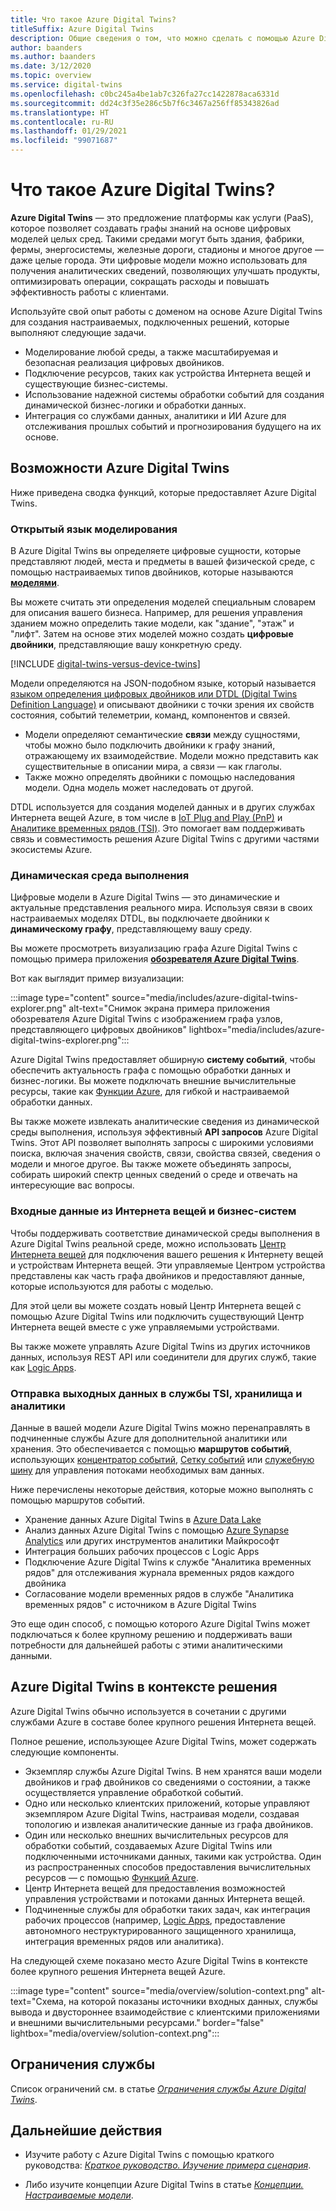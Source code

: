 ```yaml
---
title: Что такое Azure Digital Twins?
titleSuffix: Azure Digital Twins
description: Общие сведения о том, что можно сделать с помощью Azure Digital Twins.
author: baanders
ms.author: baanders
ms.date: 3/12/2020
ms.topic: overview
ms.service: digital-twins
ms.openlocfilehash: c0bc245a4be1ab7c326fa27cc1422878aca6331d
ms.sourcegitcommit: dd24c3f35e286c5b7f6c3467a256ff85343826ad
ms.translationtype: HT
ms.contentlocale: ru-RU
ms.lasthandoff: 01/29/2021
ms.locfileid: "99071687"
---
```

# <a name="what-is-azure-digital-twins"></a>Что такое Azure Digital Twins?

**Azure Digital Twins** — это предложение платформы как услуги (PaaS), которое позволяет создавать графы знаний на основе цифровых моделей целых сред. Такими средами могут быть здания, фабрики, фермы, энергосистемы, железные дороги, стадионы и многое другое — даже целые города. Эти цифровые модели можно использовать для получения аналитических сведений, позволяющих улучшать продукты, оптимизировать операции, сокращать расходы и повышать эффективность работы с клиентами.

Используйте свой опыт работы с доменом на основе Azure Digital Twins для создания настраиваемых, подключенных решений, которые выполняют следующие задачи.
* Моделирование любой среды, а также масштабируемая и безопасная реализация цифровых двойников.
* Подключение ресурсов, таких как устройства Интернета вещей и существующие бизнес-системы.
* Использование надежной системы обработки событий для создания динамической бизнес-логики и обработки данных.
* Интеграция со службами данных, аналитики и ИИ Azure для отслеживания прошлых событий и прогнозирования будущего на их основе.

## <a name="azure-digital-twins-capabilities"></a>Возможности Azure Digital Twins

Ниже приведена сводка функций, которые предоставляет Azure Digital Twins.

### <a name="open-modeling-language"></a>Открытый язык моделирования

В Azure Digital Twins вы определяете цифровые сущности, которые представляют людей, места и предметы в вашей физической среде, с помощью настраиваемых типов двойников, которые называются [**моделями**](concepts-models.md). 

Вы можете считать эти определения моделей специальным словарем для описания вашего бизнеса. Например, для решения управления зданием можно определить такие модели, как "здание", "этаж" и "лифт". Затем на основе этих моделей можно создать **цифровые двойники**, представляющие вашу конкретную среду.

[!INCLUDE [digital-twins-versus-device-twins](../../includes/digital-twins-versus-device-twins.md)]

Модели определяются на JSON-подобном языке, который называется [языком определения цифровых двойников или DTDL (Digital Twins Definition Language)](https://github.com/Azure/opendigitaltwins-dtdl/blob/master/DTDL/v2/dtdlv2.md) и описывают двойники с точки зрения их свойств состояния, событий телеметрии, команд, компонентов и связей.
* Модели определяют семантические **связи** между сущностями, чтобы можно было подключить двойники к графу знаний, отражающему их взаимодействие. Модели можно представить как существительные в описании мира, а связи — как глаголы.
* Также можно определять двойники с помощью наследования модели. Одна модель может наследовать от другой.

DTDL используется для создания моделей данных и в других службах Интернета вещей Azure, в том числе в [IoT Plug and Play (PnP)](../iot-pnp/overview-iot-plug-and-play.md) и [Аналитике временных рядов (TSI)](../time-series-insights/overview-what-is-tsi.md). Это помогает вам поддерживать связь и совместимость решения Azure Digital Twins с другими частями экосистемы Azure.

### <a name="live-execution-environment"></a>Динамическая среда выполнения

Цифровые модели в Azure Digital Twins — это динамические и актуальные представления реального мира. Используя связи в своих настраиваемых моделях DTDL, вы подключаете двойники к **динамическому графу**, представляющему вашу среду.

Вы можете просмотреть визуализацию графа Azure Digital Twins с помощью примера приложения [**обозревателя Azure Digital Twins**](/samples/azure-samples/digital-twins-explorer/digital-twins-explorer/).

Вот как выглядит пример визуализации:

:::image type="content" source="media/includes/azure-digital-twins-explorer.png" alt-text="Снимок экрана примера приложения обозревателя Azure Digital Twins с изображением графа узлов, представляющего цифровых двойников" lightbox="media/includes/azure-digital-twins-explorer.png":::

Azure Digital Twins предоставляет обширную **систему событий**, чтобы обеспечить актуальность графа с помощью обработки данных и бизнес-логики. Вы можете подключать внешние вычислительные ресурсы, такие как [Функции Azure](../azure-functions/functions-overview.md), для гибкой и настраиваемой обработки данных.

Вы также можете извлекать аналитические сведения из динамической среды выполнения, используя эффективный **API запросов** Azure Digital Twins. Этот API позволяет выполнять запросы с широкими условиями поиска, включая значения свойств, связи, свойства связей, сведения о модели и многое другое. Вы также можете объединять запросы, собирать широкий спектр ценных сведений о среде и отвечать на интересующие вас вопросы.

### <a name="input-from-iot-and-business-systems"></a>Входные данные из Интернета вещей и бизнес-систем

Чтобы поддерживать соответствие динамической среды выполнения в Azure Digital Twins реальной среде, можно использовать [Центр Интернета вещей](../iot-hub/about-iot-hub.md) для подключения вашего решения к Интернету вещей и устройствам Интернета вещей. Эти управляемые Центром устройства представлены как часть графа двойников и предоставляют данные, которые используются для работы с моделью.

Для этой цели вы можете создать новый Центр Интернета вещей с помощью Azure Digital Twins или подключить существующий Центр Интернета вещей вместе с уже управляемыми устройствами.

Вы также можете управлять Azure Digital Twins из других источников данных, используя REST API или соединители для других служб, такие как [Logic Apps](../logic-apps/logic-apps-overview.md).

### <a name="output-to-tsi-storage-and-analytics"></a>Отправка выходных данных в службы TSI, хранилища и аналитики

Данные в вашей модели Azure Digital Twins можно перенаправлять в подчиненные службы Azure для дополнительной аналитики или хранения. Это обеспечивается с помощью **маршрутов событий**, использующих [концентратор событий](../event-hubs/event-hubs-about.md), [Сетку событий](../event-grid/overview.md) или [служебную шину](../service-bus-messaging/service-bus-messaging-overview.md) для управления потоками необходимых вам данных.

Ниже перечислены некоторые действия, которые можно выполнять с помощью маршрутов событий.
* Хранение данных Azure Digital Twins в [Azure Data Lake](../storage/blobs/data-lake-storage-introduction.md)
* Анализ данных Azure Digital Twins с помощью [Azure Synapse Analytics](../synapse-analytics/sql-data-warehouse/sql-data-warehouse-overview-what-is.md) или других инструментов аналитики Майкрософт
* Интеграция больших рабочих процессов с Logic Apps
* Подключение Azure Digital Twins к службе "Аналитика временных рядов" для отслеживания журнала временных рядов каждого двойника
* Согласование модели временных рядов в службе "Аналитика временных рядов" с источником в Azure Digital Twins

Это еще один способ, с помощью которого Azure Digital Twins может подключаться к более крупному решению и поддерживать ваши потребности для дальнейшей работы с этими аналитическими данными.

## <a name="azure-digital-twins-in-a-solution-context"></a>Azure Digital Twins в контексте решения

Azure Digital Twins обычно используется в сочетании с другими службами Azure в составе более крупного решения Интернета вещей. 

Полное решение, использующее Azure Digital Twins, может содержать следующие компоненты.
* Экземпляр службы Azure Digital Twins. В нем хранятся ваши модели двойников и граф двойников со сведениями о состоянии, а также осуществляется управление обработкой событий.
* Одно или несколько клиентских приложений, которые управляют экземпляром Azure Digital Twins, настраивая модели, создавая топологию и извлекая аналитические данные из графа двойников.
* Один или несколько внешних вычислительных ресурсов для обработки событий, создаваемых Azure Digital Twins или подключенными источниками данных, такими как устройства. Один из распространенных способов предоставления вычислительных ресурсов — с помощью [Функций Azure](../azure-functions/functions-overview.md).
* Центр Интернета вещей для предоставления возможностей управления устройствами и потоками данных Интернета вещей.
* Подчиненные службы для обработки таких задач, как интеграция рабочих процессов (например, [Logic Apps](../logic-apps/logic-apps-overview.md), предоставление автономного неструктурированного защищенного хранилища, интеграция временных рядов или аналитика).

На следующей схеме показано место Azure Digital Twins в контексте более крупного решения Интернета вещей Azure.

:::image type="content" source="media/overview/solution-context.png" alt-text="Схема, на которой показаны источники входных данных, службы вывода и двустороннее взаимодействие с клиентскими приложениями и внешними вычислительными ресурсами." border="false" lightbox="media/overview/solution-context.png":::

## <a name="service-limits"></a>Ограничения службы

Список ограничений см. в статье [*Ограничения службы Azure Digital Twins*](reference-service-limits.md).

## <a name="next-steps"></a>Дальнейшие действия

* Изучите работу с Azure Digital Twins с помощью краткого руководства: [*Краткое руководство. Изучение примера сценария*](quickstart-adt-explorer.md).

* Либо изучите концепции Azure Digital Twins в статье [*Концепции. Настраиваемые модели*](concepts-models.md).